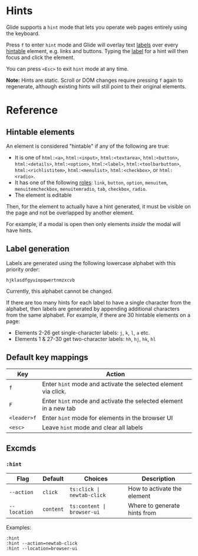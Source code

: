 # Hints

Glide supports a `hint` mode that lets you operate web pages entirely using the keyboard.

Press `f` to enter `hint` mode and Glide will overlay text [labels](#label-generation) over every [hintable](#hintable-elements) element, e.g. links and buttons. Typing the [label](#label-generation) for a hint will then focus and click the element.

You can press `<Esc>` to exit `hint` mode at any time.

**Note:** Hints are static. Scroll or DOM changes require pressing `f` again to regenerate, although existing hints will still point to their original elements.

# Reference

## Hintable elements

An element is considered "hintable" if any of the following are true:

- It is one of `html:<a>`, `html:<input>`, `html:<textarea>`, `html:<button>`, `html:<details>`, `html:<option>`, `html:<label>`, `html:<toolbarbutton>`, `html:<richlistitem>`, `html:<menulist>`, `html:<checkbox>`, or `html:<radio>`.
- It has one of the following [roles](https://developer.mozilla.org/en-US/docs/Web/Accessibility/ARIA/Reference/Roles): `link`, `button`, `option`, `menuitem`, `menuitemcheckbox`, `menuitemradio`, `tab`, `checkbox`, `radio`.
- The element is editable

Then, for the element to actually have a hint generated, it must be visible on the page and not be overlapped by another element.

For example, if a modal is open then only elements _inside_ the modal will have hints.

<!-- TODO: link `editable` to other docs explaining it once they exist -->

## Label generation

Labels are generated using the following lowercase alphabet with this priority order:

```
hjklasdfgyuiopqwertnmzxcvb
```

Currently, this alphabet cannot be changed.

If there are too many hints for each label to have a single character from the alphabet, then labels are generated by appending additional characters from the same alphabet. For example, if there are 30 hintable elements on a page:

- Elements 2-26 get single-character labels: `j`, `k`, `l`, `a` etc.
- Elements 1 & 27-30 get two-character labels: `hh`, `hj`, `hk`, `hl`

## Default key mappings

| Key         | Action                                                           |
| ----------- | ---------------------------------------------------------------- |
| `f`         | Enter `hint` mode and activate the selected element via click.   |
| `F`         | Enter `hint` mode and activate the selected element in a new tab |
| `<leader>f` | Enter `hint` mode for elements in the browser UI                 |
| `<esc>`     | Leave `hint` mode and clear all labels                           |

<!-- TODO: link `<leader>` to other docs explaining the leader key once they exist. -->

## Excmds

### `:hint`

| Flag         | Default   | Choices                    | Description                  |
| ------------ | --------- | -------------------------- | ---------------------------- |
| `--action`   | `click`   | `ts:click \| newtab-click` | How to activate the element  |
| `--location` | `content` | `ts:content \| browser-ui` | Where to generate hints from |

Examples:

```
:hint
:hint --action=newtab-click
:hint --location=browser-ui
```
